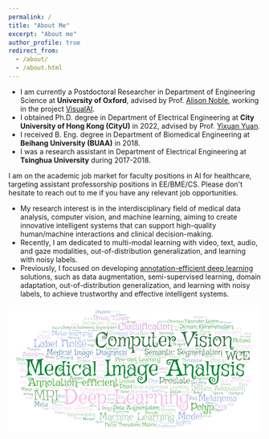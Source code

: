 ```yaml
---
permalink: /
title: "About Me"
excerpt: "About me"
author_profile: true
redirect_from: 
  - /about/
  - /about.html
---
```


<!-- * I am currently a Postdoc Fellow in <a href="http://www.ee.cityu.edu.hk/~yxyuan/index.htm" target="_blank">Artificial Intelligence in Medicine (AIM) group</a> at **City University of Hong Kong (CityU)**, advised by Prof. <a href="http://www.ee.cuhk.edu.hk/~yxyuan/people/people.htm" target="_blank">Yixuan Yuan</a>. -->
<!-- * I am currently a Postdoctoral Researcher in the <a href="https://eng.ox.ac.uk/biomedical-image-analysis/noble-group/" target="_blank">Biomedical Image Analysis (BioMedIA) group</a> and the <a href="https://www.robots.ox.ac.uk/~vgg/" target="_blank">Visual Geometry Group (VGG)</a> at <a href="https://www.ox.ac.uk/" target="_blank">University of Oxford</a>, working on the project <a href="https://www.robots.ox.ac.uk/~vgg/projects/visualai/" target="_blank">VisualAI</a>. -->
* I am currently a Postdoctoral Researcher in Department of Engineering Science at **University of Oxford**, advised by Prof. <a href="https://ibme.ox.ac.uk/people/alison-noble/" target="_blank">Alison Noble</a>, working in the project <a href="https://www.robots.ox.ac.uk/~vgg/projects/visualai/" target="_blank">VisualAI</a>.
* I obtained Ph.D. degree in Department of Electrical Engineering at **City University of Hong Kong (CityU)** in 2022, advised by Prof. <a href="http://www.ee.cuhk.edu.hk/~yxyuan/people/people.htm" target="_blank">Yixuan Yuan</a>.
* I received B. Eng. degree in Department of Biomedical Engineering at **Beihang University (BUAA)** in 2018. 
* I was a research assistant in Department of Electrical Engineering at **Tsinghua University** during 2017-2018.<!-- , advised by Prof. Yongfeng Huang.  -->

I am on the academic job market for faculty positions in AI for healthcare, targeting assistant professorship positions in EE/BME/CS. Please don't hesitate to reach out to me if you have any relevant job opportunities.

<!-- * My research interests include medical image analysis and deep learning. Recently, I am dedicated to multi-modal learning with vision, text, audio, and gaze, out-of-distribution generalization, zero/few-shot learning, learning with noisy labels. Previously, I studied topics of making adequate use of unlabeled data and augmenting the limited labeled data for data-efficient deep learning.  -->
<!-- * My research interest is in the interdisciplinary field of medical image analysis, computer vision, and machine learning, aiming to create innovative intelligent systems that can support the high-quality medical diagnosis and interventions.  -->
* My research interest is in the interdisciplinary field of medical data analysis, computer vision, and machine learning, aiming to create innovative intelligent systems that can support high-quality human/machine interactions and clinical decision-making. 
* Recently, I am dedicated to multi-modal learning with video, text, audio, and gaze modalities, out-of-distribution generalization, and learning with noisy labels. 
* Previously, I focused on developing <a href="https://guo-xiaoqing.github.io/research/" target="_blank">annotation-efficient deep learning</a> solutions, such as data augmentation, semi-supervised learning, domain adaptation, out-of-distribution generalization, and learning with noisy labels, to achieve trustworthy and effective intelligent systems. 

![Words](https://github.com/Guo-Xiaoqing/Guo-Xiaoqing.github.io/raw/master/images/Word_Art.png)
